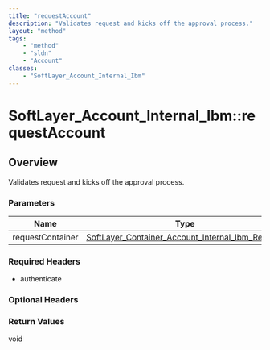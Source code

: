 ```yaml
---
title: "requestAccount"
description: "Validates request and kicks off the approval process."
layout: "method"
tags:
    - "method"
    - "sldn"
    - "Account"
classes:
    - "SoftLayer_Account_Internal_Ibm"
---
```

# SoftLayer_Account_Internal_Ibm::requestAccount
## Overview 
Validates request and kicks off the approval process. 

### Parameters 
|Name | Type | Description |
| --- | --- | --- |
|requestContainer| <a href='/reference/datatypes/SoftLayer_Container_Account_Internal_Ibm_Request'>SoftLayer_Container_Account_Internal_Ibm_Request </a>| |


### Required Headers
* authenticate

### Optional Headers

### Return Values
void

